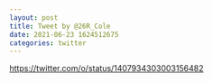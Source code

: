 ```yaml
--- 
layout: post 
title: Tweet by @26R_Cole 
date: 2021-06-23 1624512675 
categories: twitter 
--- 
```

https://twitter.com/o/status/1407934303003156482